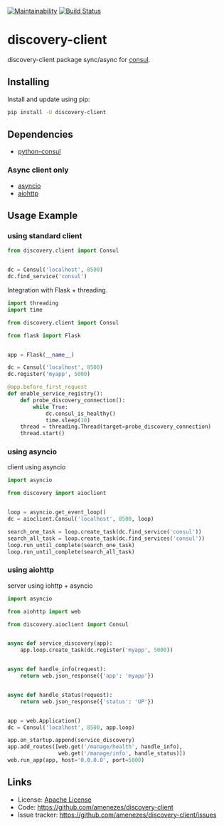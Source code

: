 [![Maintainability](https://api.codeclimate.com/v1/badges/fc7916aab464c8b7d742/maintainability)](https://codeclimate.com/github/amenezes/discovery-client/maintainability)
[![Build Status](https://travis-ci.org/amenezes/discovery-client.svg?branch=master)](https://travis-ci.org/amenezes/discovery-client)

# discovery-client

discovery-client package sync/async for [consul](https://consul.io).

## Installing

Install and update using pip:

````bash
pip install -U discovery-client
````

## Dependencies

- [python-consul](https://python-consul.readthedocs.io/en/latest)

### Async client only
  - [asyncio](https://docs.python.org/3.6/library/asyncio.html)
  - [aiohttp](https://aiohttp.readthedocs.io/en/stable)

## Usage Example

### using standard client

````python
from discovery.client import Consul


dc = Consul('localhost', 8500)
dc.find_service('consul')
````

Integration with Flask + threading.

````python
import threading
import time

from discovery.client import Consul

from flask import Flask


app = Flask(__name__)

dc = Consul('localhost', 8500)
dc.register('myapp', 5000)

@app.before_first_request
def enable_service_registry():
    def probe_discovery_connection():
        while True:
            dc.consul_is_healthy()
            time.sleep(10)
    thread = threading.Thread(target=probe_discovery_connection)
    thread.start()
````

### using asyncio

client using asyncio

````python
import asyncio

from discovery import aioclient


loop = asyncio.get_event_loop()
dc = aioclient.Consul('localhost', 8500, loop)

search_one_task = loop.create_task(dc.find_service('consul'))
search_all_task = loop.create_task(dc.find_services('consul'))
loop.run_until_complete(search_one_task)
loop.run_until_complete(search_all_task)
````

### using aiohttp

server using iohttp + asyncio

````python
import asyncio

from aiohttp import web

from discovery.aioclient import Consul


async def service_discovery(app):
    app.loop.create_task(dc.register('myapp', 5000))


async def handle_info(request):
    return web.json_response({'app': 'myapp'})


async def handle_status(request):
    return web.json_response({'status': 'UP'})


app = web.Application()
dc = Consul('localhost', 8500, app.loop)

app.on_startup.append(service_discovery)
app.add_routes([web.get('/manage/health', handle_info),
                web.get('/manage/info', handle_status)])
web.run_app(app, host='0.0.0.0', port=5000)
````

## Links

- License: [Apache License](https://choosealicense.com/licenses/apache-2.0/)
- Code: https://github.com/amenezes/discovery-client
- Issue tracker: https://github.com/amenezes/discovery-client/issues
